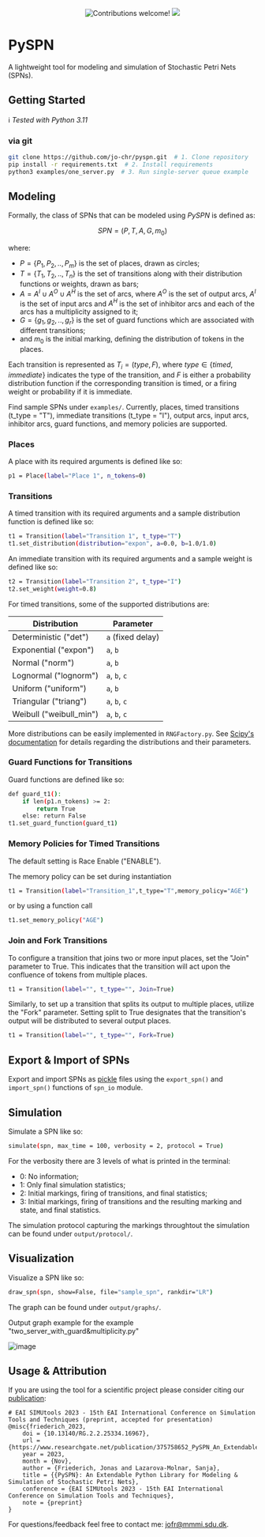 <p align="center">
    <img src="https://img.shields.io/badge/contributions-welcome!-green" alt="Contributions welcome!"/>
    <img src="https://img.shields.io/github/last-commit/jo-chr/spn-simulator?color=blue">
</p>

# PySPN

A lightweight tool for modeling and simulation of Stochastic Petri Nets (SPNs).

## Getting Started

:information_source: *Tested with Python 3.11*

### via git

```bash
git clone https://github.com/jo-chr/pyspn.git  # 1. Clone repository
pip install -r requirements.txt  # 2. Install requirements
python3 examples/one_server.py  # 3. Run single-server queue example
```

## Modeling

Formally, the class of SPNs that can be modeled using *PySPN* is defined as:

$$SPN = (P, T, A, G, m_0)$$

where:

* $P = \{P_1,P_2,..,P_m\}$ is the set of places, drawn as circles;
* $T = \{T_1,T_2,..,T_n\}$ is the set of transitions along with their distribution functions or weights, drawn as bars;
* $A = A^I \cup A^O \cup A^H$ is the set of arcs, where $A^O$ is the set of output arcs, $A^I$ is the set of input arcs and $A^H$ is the set of inhibitor arcs and each of the arcs has a multiplicity assigned to it;
* $G = \{g_1,g_2,..,g_r\}$ is the set of guard functions which are associated with different transitions;
* and $m_0$ is the initial marking, defining the distribution of tokens in the places.

Each transition is represented as $T_i = (type, F)$, where $type \in \{timed,immediate\}$ indicates the type of the transition, and $F$ is either a probability distribution function if the corresponding transition is timed, or a firing weight or probability if it is immediate. 

Find sample SPNs under `examples/`. Currently, places, timed transitions (t\_type = "T"), immediate transitions (t\_type = "I"), output arcs, input arcs, inhibitor arcs, guard functions, and memory policies are supported.

### Places

A place with its required arguments is defined like so:
```bash
p1 = Place(label="Place 1", n_tokens=0)
```

### Transitions

A timed transition with its required arguments and a sample distribution function is defined like so:
```bash
t1 = Transition(label="Transition 1", t_type="T")
t1.set_distribution(distribution="expon", a=0.0, b=1.0/1.0)
```

An immediate transition with its required arguments and a sample weight is defined like so:
```bash
t2 = Transition(label="Transition 2", t_type="I")
t2.set_weight(weight=0.8)
```

For timed transitions, some of the supported distributions are:

| Distribution           | Parameter        |
|------------------------|------------------|
| Deterministic ("det")  | `a` (fixed delay)|
| Exponential ("expon")  | `a`, `b`         |
| Normal ("norm")        | `a`, `b`         |
| Lognormal ("lognorm")  | `a`, `b`, `c`    |
| Uniform ("uniform")    | `a`, `b`         |
| Triangular ("triang")  | `a`, `b`, `c`    |
| Weibull ("weibull_min")| `a`, `b`, `c`    |

More distributions can be easily implemented in `RNGFactory.py`. See [Scipy's documentation](https://docs.scipy.org/doc/scipy/reference/stats.html) for details regarding the distributions and their parameters.

### Guard Functions for Transitions

Guard functions are defined like so:
```bash
def guard_t1():
    if len(p1.n_tokens) >= 2:
        return True
    else: return False
t1.set_guard_function(guard_t1)
```

### Memory Policies for Timed Transitions

The default setting is Race Enable ("ENABLE").

The memory policy can be set during instantiation
```bash
t1 = Transition(label="Transition_1",t_type="T",memory_policy="AGE")
```
or by using a function call
```bash
t1.set_memory_policy("AGE")
```

### Join  and Fork Transitions
To configure a transition that joins two or more input places, set the "Join" parameter to True. 
This indicates that the transition will act upon the confluence of tokens from multiple places.
```bash
t1 = Transition(label="", t_type="", Join=True)
```
Similarly, to set up a transition that splits its output to multiple places, utilize the "Fork" parameter. 
Setting split to True designates that the transition's output will be distributed to several output places.
```bash
t1 = Transition(label="", t_type="", Fork=True)
```

## Export & Import of SPNs

Export and import SPNs as [pickle](https://docs.python.org/3/library/pickle.html) files using the `export_spn()` and `import_spn()` functions of `spn_io` module.

## Simulation

Simulate a SPN like so:
```bash
simulate(spn, max_time = 100, verbosity = 2, protocol = True)
```

For the verbosity there are 3 levels of what is printed in the terminal:
 
* 0: No information;
* 1: Only final simulation statistics;
* 2: Initial markings, firing of transitions, and final statistics;  
* 3: Initial markings, firing of transitions and the resulting marking and state, and final statistics.

The simulation protocol capturing the markings throughtout the simulation can be found under `output/protocol/`.

## Visualization

Visualize a SPN like so:
```bash
draw_spn(spn, show=False, file="sample_spn", rankdir="LR")
```
The graph can be found under `output/graphs/`. 

Output graph example for the example "two_server_with_guard&multiplicity.py"

![image](https://github.com/user-attachments/assets/13ff155f-4f87-4f9c-9055-64a1f39b2189)


## Usage & Attribution

If you are using the tool for a scientific project please consider citing our [publication](https://www.researchgate.net/publication/375758652_PySPN_An_Extendable_Python_Library_for_Modeling_Simulation_of_Stochastic_Petri_Nets):

    # EAI SIMUtools 2023 - 15th EAI International Conference on Simulation Tools and Techniques (preprint, accepted for presentation)
    @misc{friederich_2023,
        doi = {10.13140/RG.2.2.25334.16967},
        url = {https://www.researchgate.net/publication/375758652_PySPN_An_Extendable_Python_Library_for_Modeling_Simulation_of_Stochastic_Petri_Nets},
        year = 2023,
        month = {Nov},
        author = {Friederich, Jonas and Lazarova-Molnar, Sanja},
        title = {{PySPN}: An Extendable Python Library for Modeling & Simulation of Stochastic Petri Nets},
        conference = {EAI SIMUtools 2023 - 15th EAI International Conference on Simulation Tools and Techniques},
        note = {preprint}
    } 

For questions/feedback feel free to contact me: jofr@mmmi.sdu.dk.


 
